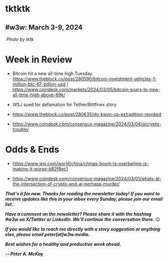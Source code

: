 # tktktk
## #w3w: March 3-9, 2024

![]()
*Photo by tktk*

<!-- Lede item. Should run ~450 words.

Brave has always been a great example of a web3 product that's available to the masses. Now it's also a great example of web3 intersecting with AI.

Story on Leo: https://www.theverge.com/2023/11/2/23943193/brave-leo-ai-assistant-chatbot-release-date-price

-->

# Week in Review

<!-- Prompt: Leo, please summarize the news article in this browser tab. I'm looking for a paragraph of 2-3 conversational sentences, suitable to use in a newsletter I'm working on. -->

- Bitcoin hit a new all-time high Tuesday. <!-- Update later in the week. --> https://www.theblock.co/post/280590/bitcoin-investment-vehicles-1-million-btc-67-billion-usd | https://www.coindesk.com/markets/2024/03/05/bitcoin-soars-to-new-all-time-high-above-69k/

- WSJ sued for defamation for Tether/Bittfinex story <!-- Pickup CoinDesk link-->

- https://www.theblock.co/post/280635/do-kwon-us-extradition-revoked

- https://www.coindesk.com/consensus-magazine/2024/03/04/aicrypto-trouble/

# Odds & Ends

- https://www.wsj.com/world/china/chinas-boom-is-overbeijing-is-making-it-worse-b82f8ec1

- https://www.coindesk.com/consensus-magazine/2024/03/01/whats-at-the-intersection-of-crypto-and-ai-perhaps-murder/

_**That's it for now. Thanks for reading the newsletter today! If you want to receive updates like this in your inbox every Sunday, please join our email list.**_

_**Have a comment on the newsletter? Please share it with the hashtag #w3w on X/Twitter or LinkedIn. We'll continue the conversation there.**_ 😉

_**If you would like to reach me directly with a story suggestion or anything else, please email peter[at]w3w.media.**_

<!--Move this content to standing editorial policy page on the website.     _**Note: #Web3Weekly content is intended for journalistic purposes only, not as investment advice. Always [DYOR](https://www.urbandictionary.com/define.php?term=DYOR) and consult appropriate financial professionals before making investment decisions.**_ -->

_**Best wishes for a healthy and productive week ahead.**_  

_**-- Peter A. McKay**_  
